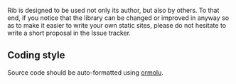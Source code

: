 Rib is designed to be used not only its author, but also by others. To that end, if you notice that the library can be changed or improved in anyway so as to make it easier to write your own static sites, please do not hesitate to write a short proposal in the Issue tracker.

## Coding style

Source code should be auto-formatted using [ormolu](https://github.com/tweag/ormolu).
